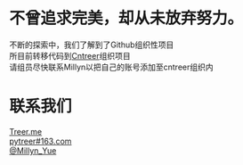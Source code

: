 不曾追求完美，却从未放弃努力。
=============================

不断的探索中，我们了解到了Github组织性项目<br />
所目前转移代码到[Cntreer](https://github.com/cntreer)组织项目<br />
请组员尽快联系Millyn以把自己的账号添加至cntreer组织内<br />


联系我们
=====================================================
[Treer.me](http://www.treer.me)<br />
[pytreer#163.com](mailto:pytreer@163.com)<br />
[@Millyn_Yue](https://twitter.com/Millyn_yue)<br />
